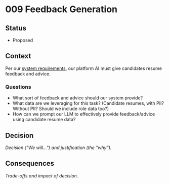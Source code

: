 # 009 Feedback Generation

## Status

- Proposed

## Context

Per our [system requirements](../main/problem/Requirements.md), our platform AI must give candidates resume feedback and advice.

### Questions

- What sort of feedback and advice should our system provide?
- What data are we leveraging for this task? (Candidate resumes, with PII? Without PII? Should we include role data too?)
- How can we prompt our LLM to effectively provide feedback/advice using candidate resume data?

## Decision

_Decision ("We will...") and justification (the "why”)._

## Consequences

_Trade-offs and impact of decision._

